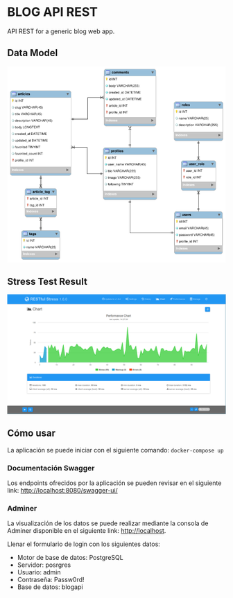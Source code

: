 # BLOG API REST
API REST for a generic blog web app.

## Data Model
![ER Diagram](er-model.png)

## Stress Test Result
![RESTfull Stress chart](restfull-stress-results.png)

## Cómo usar
La aplicación se puede iniciar con el siguiente comando: `docker-compose up`

### Documentación Swagger
Los endpoints ofrecidos por la aplicación se pueden revisar en
el siguiente link: [http://localhost:8080/swagger-ui/](http://localhost:8080/swagger-ui/index.html)

### Adminer
La visualización de los datos se puede realizar mediante la consola de Adminer disponible
en el siguiente link: [http://localhost](http://localhost).

Llenar el formulario de login con los siguientes datos:
- Motor de base de datos: PostgreSQL
- Servidor: posrgres
- Usuario: admin
- Contraseña: Passw0rd!
- Base de datos: blogapi
